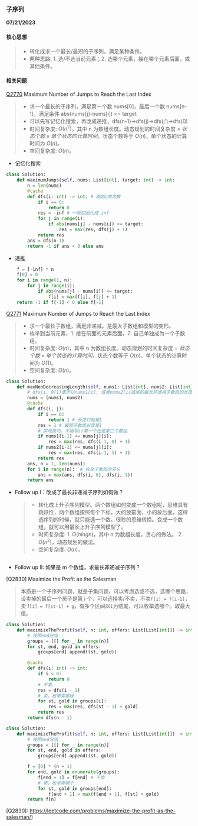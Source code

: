### 子序列

**07/21/2023**

#### 核心思想

> -   转化成求一个最长/最短的子序列，满足某种条件。
> -   两种思路: 1. 选/不选当前元素；2. 选哪个元素，接在哪个元素后面，或其他条件。

#### 相关问题

[Q2770] Maximum Number of Jumps to Reach the Last Index

> -   求一个最长的子序列，满足第一个数 nums[0]，最后一个数 nums[n-1]，满足条件 abs(nums[j]-nums[i]) <= target
> -   可以先写记忆化搜索，再改成递推，dfs(n-1)->dfs(j)->dfs(j')->dfs(0)
> -   时间复杂度: $`O(n^2)`$，其中 n 为数组长度。动态规划的时间复杂度 = $`状态个数 \times 单个状态的计算时间`$，状态个数等于 $`O(n)`$，单个状态的计算时间为 $`O(n)`$。
> -   空间复杂度: $`O(n)`$。

-   记忆化搜索

```python
class Solution:
    def maximumJumps(self, nums: List[int], target: int) -> int:
        n = len(nums)
        @cache
        def dfs(i: int) -> int: # 跳到i的次数
            if i == 0:
                return 0
            res = -inf # 一般初始化成-inf
            for j in range(i):
                if abs(nums[j] - nums[i]) <= target:
                    res = max(res, dfs(j) + 1)
            return res
        ans = dfs(n-1)
        return -1 if ans < 0 else ans
```

-   递推

```python
    f = [-inf] * n
    f[0] = 0
    for i in range(1, n):
        for j in range(i):
            if abs(nums[j] - nums[i]) <= target:
                f[i] = max(f[i], f[j] + 1)
    return -1 if f[-1] < 0 else f[-1]
```

[Q2771] Maximum Number of Jumps to Reach the Last Index

> -   求一个最长子数组，满足非递减。是最大子数组和模型的变形。
> -   枚举到当前元素，1. 接在前面的元素后面，2. 自己单独成为一个子数组。
> -   时间复杂度: $`O(n)`$，其中 n 为数组长度。动态规划的时间复杂度 = $`状态个数 \times 单个状态的计算时间`$，状态个数等于 $`O(n)`$，单个状态的计算时间为 $`O(1)`$。
> -   空间复杂度: $`O(n)`$。

```python
class Solution:
    def maxNonDecreasingLength(self, nums1: List[int], nums2: List[int]) -> int:
        # dfs(i, 0/1)表示以nums1[i], 或者nums2[i]结尾的最长非递减子数组的长度
        nums = (nums1, nums2)
        @cache
        def dfs(i, j):
            if i == 0:
                return 1 # 长度只能是1
            res = 1 # 最短子数组长度是1
            # 实现技巧，不用写if第一个还是第二个数组
            if nums1[i-1] <= nums[j][i]:
                res = max(res, dfs(i-1, 0) + 1)
            if nums2[i-1] <= nums[j][i]:
                res = max(res, dfs(i-1, 1) + 1)
            return res
        ans, n = 1, len(nums1)
        for i in range(n):  # 枚举子数组的开头
            ans = max(ans, dfs(i, 0), dfs(i, 1))
        return ans
```

-   Follow up I：改成了最长非递减子序列如何做？
    > -   转化成上升子序列模型。两个数组如何变成一个数组呢，思维具有跳跃性，两个数组按照每个下标，大的放前面，小的放后面，这样选序列的时候，就只能选一个数。很秒的思维转换。变成一个数组，就可以用最长上升子序列模型了。
    > -   时间复杂度: 1. $`O(nlogn)`$，其中 n 为数组长度，贪心的做法。 2. $`O(n^2)`$，动态规划的做法。
    > -   空间复杂度: $`O(n)`$。

```python

```

-   Follow up II: 如果是 m 个数组，求最长非递减子序列？

[Q2830] Maximize the Profit as the Salesman

> 本质是一个子序列问题，就是子集问题，可以考虑选或不选，选哪个思路，设卖掉的最后一个房子是第 i 个，可以选择卖/不卖，不卖`f[i] = f[i-1]`，卖 f`[i] = f[st-1] + g`，有多个区间以`i`为结尾，可以枚举选哪个。取最大值。

```python
class Solution:
    def maximizeTheProfit(self, n: int, offers: List[List[int]]) -> int:
        # 按照end分组
        groups = [[] for _ in range(n)]
        for st, end, gold in offers:
            groups[end].append((st, gold))

        @cache
        def dfs(i: int) -> int:
            if i < 0:
                return 0
            # 不卖
            res = dfs(i - 1)
            # 卖，枚举卖哪段
            for st, gold in groups[i]:
                res = max(res, dfs(st - 1) + gold)
            return res
        return dfs(n - 1)
```

```python
class Solution:
    def maximizeTheProfit(self, n: int, offers: List[List[int]]) -> int:
        # 按照end分组
        groups = [[] for _ in range(n)]
        for st, end, gold in offers:
            groups[end].append((st, gold))

        f = [0] * (n + 1)
        for end, gold in enumerate(groups):
            f[end + 1] = f[end] # 不卖
            # 卖，枚举卖哪个
            for st, gold in groups[end]:
                f[end + 1] = max(f[end + 1], f[st] + gold)
        return f[n]
```

[//]: #
[Q2770]: https://leetcode.com/problems/maximum-number-of-jumps-to-reach-the-last-index/
[Q2771]: https://leetcode.com/problems/longest-non-decreasing-subarray-from-two-arrays/
[Q2830]: https://leetcode.com/problems/maximize-the-profit-as-the-salesman/)
